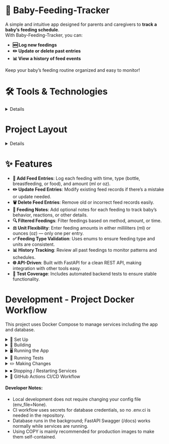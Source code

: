 # 👶 Baby-Feeding-Tracker

A simple and intuitive app designed for parents and caregivers to **track a baby’s feeding schedule**.  
With Baby-Feeding-Tracker, you can:  

- **🆕 Log new feedings**  
- **✏️ Update or delete past entries**  
- **📊 View a history of feed events**  

Keep your baby’s feeding routine organized and easy to monitor!

# 🛠 Tools & Technologies
<details>
 
## Frontend

<p align="left"> <img src="https://img.shields.io/badge/Vue.js-4FC08D?style=for-the-badge&logo=vue.js&logoColor=white" alt="Vue.js" height="30"/> <img src="https://img.shields.io/badge/Pinia-ED1C24?style=for-the-badge&logo=pinia&logoColor=white" alt="Pinia" height="30"/> <img src="https://img.shields.io/badge/Tailwind_CSS-06B6D4?style=for-the-badge&logo=tailwind-css&logoColor=white" alt="Tailwind CSS" height="30"/> <img src="https://img.shields.io/badge/Flowbite-6366F1?style=for-the-badge&logoColor=white" alt="Flowbite" height="30"/> </p>

## Backend

<p align="left"> <img src="https://img.shields.io/badge/FastAPI-009688?style=for-the-badge&logo=fastapi&logoColor=white" alt="FastAPI" height="30"/> <img src="https://img.shields.io/badge/PostgreSQL-316192?style=for-the-badge&logo=postgresql&logoColor=white" alt="PostgreSQL" height="30"/> </p>

## DevOps & Deployment

<p align="left"> <img src="https://img.shields.io/badge/Docker-2496ED?style=for-the-badge&logo=docker&logoColor=white" alt="Docker" height="30"/> <img src="https://img.shields.io/badge/Docker_Compose-2496ED?style=for-the-badge&logo=docker&logoColor=white" alt="Docker Compose" height="30"/> <img src="https://img.shields.io/badge/Dockerfile-2496ED?style=for-the-badge&logo=docker&logoColor=white" alt="Dockerfile" height="30"/> </p>

## Version Control & CI/CD

<p align="left"> <img src="https://img.shields.io/badge/Git-F05032?style=for-the-badge&logo=git&logoColor=white" alt="Git" height="30"/> <img src="https://img.shields.io/badge/Git_Bash-000000?style=for-the-badge&logo=gnu-bash&logoColor=white" alt="Git Bash" height="30"/> <img src="https://img.shields.io/badge/GitHub_Actions-2088FF?style=for-the-badge&logo=github-actions&logoColor=white" alt="GitHub Workflows" height="30"/> </p>

</details>

# Project Layout
<details>
    
  ``` 
    feedingTracker/
    ├── .github/workflow # Github workflow
    │
    │ ├── backend/ # Application source code
    │ ├── init.py
    │ ├── main.py # FastAPI entrypoint
    │ ├── models.py # SQLAlchemy models (Feed, etc.)
    │ ├── schemas.py # Pydantic schemas
    │ ├── enums.py # enum feeding method
    │ ├── config.py # 
    │ ├── utils.py # oz_to_ml and ml_to_oz conversion methods  
    │ ├── routes/ # API route definitions
    │ │ ├── init.py
    │ │ └── feed.py
    │ └── database.py # DB session & engine config
    │
    ├── backend_tests/ # Automated tests
    │ ├── init.py
    │ ├── test_models.py
    │ ├── test_routes.py
    │ └── test_schemas.py
    │
    ├── frontend/ # Frontend folder
    │ ├── App.vue
    │ ├── main.js
    │ └── src/
    │   ├── assets/ # logo image located at 
    │   ├── components/
    │   ├── views/
    │   ├── stores/ # pinia stores located
    │   └── router/
    │     └── index.js
    │
    ├── requirements.txt # Python dependencies
    ├── README.md # Project documentation
    ├── .gitignore 
    ├── Dockerfile
    ├── docker-compose.yml
    ├── .env
    └── alembic/ # (Optional) migrations folder if using Alembic
```
</details>

# ✨ Features

- **📝 Add Feed Entries**: Log each feeding with time, type (bottle, breastfeeding, or food), and amount (ml or oz).  
- **✏️ Update Feed Entries**: Modify existing feed records if there’s a mistake or update needed.  
- **🗑️ Delete Feed Entries**: Remove old or incorrect feed records easily.  
- **📝 Feeding Notes**: Add optional notes for each feeding to track baby’s behavior, reactions, or other details.  
- **🔍 Filtered Feedings**: Filter feedings based on method, amount, or time.  
- **⚖️ Unit Flexibility**: Enter feeding amounts in either milliliters (ml) or ounces (oz) — only one per entry.  
- **✅ Feeding Type Validation**: Uses enums to ensure feeding type and units are consistent.  
- **📊 History Tracking**: Review all past feedings to monitor patterns and schedules.  
- **🌐 API-Driven**: Built with FastAPI for a clean REST API, making integration with other tools easy.  
- **🧪 Test Coverage**: Includes automated backend tests to ensure stable functionality.  


# Development - Project Docker Workflow
This project uses Docker Compose to manage services including the app and database.

<details>
  <summary>📄 Set Up</summary>

Create your own `.env` file in the project root with your local database variables:

```env
POSTGRES_USER=your_db_user
POSTGRES_PASSWORD=your_db_password
POSTGRES_DB=your_db_name
POSTGRES_HOST=db
POSTGRES_PORT=5432
```

> ⚠️ Important: Do not commit this file to Git. Add it to .gitignore to keep your credentials safe.
</details> 
  <details> <summary>🚀 Building</summary>

Build images and start services in detached mode:
  
```
docker compose up --build -d
```

</details> <details> <summary>🖥 Running the App</summary>
  
Start the FastAPI app:
 
```
docker compose up -d app
```

Access Swagger docs at:
  
http://localhost:8000/docs

</details> <details> <summary>🧪 Running Tests</summary>
  
Run tests in the test container:

```
docker compose run --rm test
```

</details> <details> <summary>✏️ Making Changes</summary>
  
Code Changes (Python files, endpoints, Pydantic models):

  * If using volumes, changes appear automatically.
  
  *  If not using volumes, rebuild the image:
    
```
docker compose up --build -d
```

Dependencies Changes (requirements.txt or Dockerfile):

  * Must rebuild the image:
    
```
docker compose up --build -d
```

Database Changes:

  * Run migrations inside the container, or

  * Recreate the DB container if schema changes:
    
```
docker compose down -v
docker compose up --build -d
```

> ⚠️ -v removes volumes, so all data will be lost. Use only if starting fresh.

</details> <details> <summary>⏹ Stopping / Restarting Services</summary>
  
Stop all services:
  
```
docker compose down
```

Restart a single service:
  
```
docker compose restart <service_name>
```

</details>
<details>
  <summary>🚀 GitHub Actions CI/CD Workflow</summary>
  
Pushes to the `master` branch trigger this CI workflow:

### Workflow Steps
1. **Build & start services** 🏗️  
2. **Run tests** in a temporary container 🧪  
3. **Tear down services** 🧹  

### 🔐 Secrets used in CI/CD
- `POSTGRES_USER`  
- `POSTGRES_PASSWORD`  
- `POSTGRES_DB`  

> ⚠️ Make sure to set these secrets in your **GitHub repository settings** under _Settings → Secrets and variables → Actions_.

</details>


#### Developer Notes:
- Local development does not require changing your config file (env_file=None).
- CI workflow uses secrets for database credentials, so no .env.ci is needed in the repository.
- Database runs in the background; FastAPI Swagger (/docs) works normally while services are running.
- Using COPY is mainly recommended for production images to make them self-contained.
